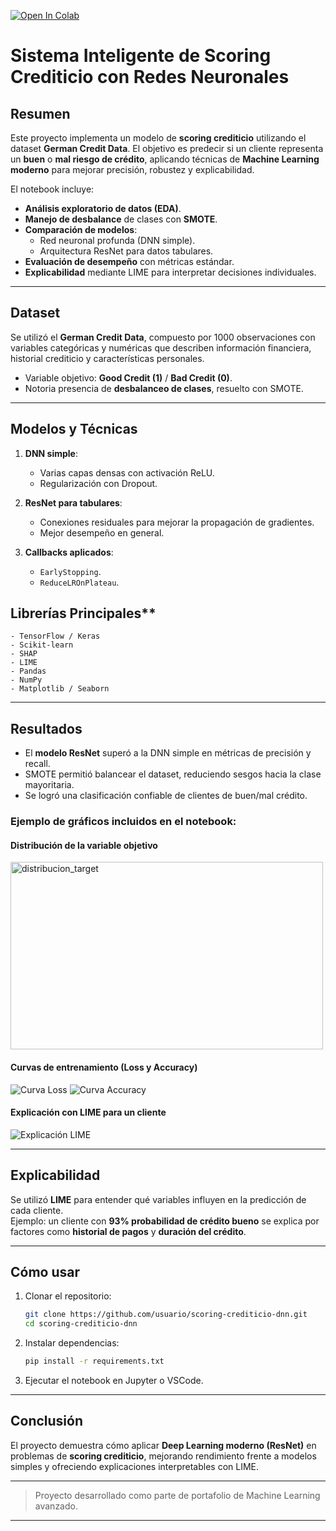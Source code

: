 [![Open In Colab](https://colab.research.google.com/assets/colab-badge.svg)](https://colab.research.google.com/drive/1j_6VjKO0z8HyBtsvohtg0C8_HvARxTWN?authuser=2)

# Sistema Inteligente de Scoring Crediticio con Redes Neuronales

## Resumen  
Este proyecto implementa un modelo de **scoring crediticio** utilizando el dataset **German Credit Data**. El objetivo es predecir si un cliente representa un **buen** o **mal riesgo de crédito**, aplicando técnicas de **Machine Learning moderno** para mejorar precisión, robustez y explicabilidad.

El notebook incluye:  
- **Análisis exploratorio de datos (EDA)**.  
- **Manejo de desbalance** de clases con **SMOTE**.  
- **Comparación de modelos**:  
  - Red neuronal profunda (DNN simple).  
  - Arquitectura ResNet para datos tabulares.  
- **Evaluación de desempeño** con métricas estándar.  
- **Explicabilidad** mediante LIME para interpretar decisiones individuales.

---

## Dataset  
Se utilizó el **German Credit Data**, compuesto por 1000 observaciones con variables categóricas y numéricas que describen información financiera, historial crediticio y características personales.

- Variable objetivo: **Good Credit (1)** / **Bad Credit (0)**.  
- Notoria presencia de **desbalanceo de clases**, resuelto con SMOTE.  

---

## Modelos y Técnicas  
1. **DNN simple**:  
   - Varias capas densas con activación ReLU.  
   - Regularización con Dropout.  

2. **ResNet para tabulares**:  
   - Conexiones residuales para mejorar la propagación de gradientes.  
   - Mejor desempeño en general.  

3. **Callbacks aplicados**:  
   - `EarlyStopping`.  
   - `ReduceLROnPlateau`.  

## Librerías Principales**
    - TensorFlow / Keras
    - Scikit-learn
    - SHAP
    - LIME
    - Pandas
    - NumPy
    - Matplotlib / Seaborn
---

## Resultados  

- El **modelo ResNet** superó a la DNN simple en métricas de precisión y recall.  
- SMOTE permitió balancear el dataset, reduciendo sesgos hacia la clase mayoritaria.  
- Se logró una clasificación confiable de clientes de buen/mal crédito.  

### Ejemplo de gráficos incluidos en el notebook:

#### Distribución de la variable objetivo
<img width="500" height="300" alt="distribucion_target" src="https://github.com/user-attachments/assets/1ee33723-4c6d-4674-a3f3-1e7936d32f79" />


#### Curvas de entrenamiento (Loss y Accuracy)
![Curva Loss](curva_loss.png)
![Curva Accuracy](curva_accuracy.png)

#### Explicación con LIME para un cliente
![Explicación LIME](lime_explicacion.png)

---

## Explicabilidad  
Se utilizó **LIME** para entender qué variables influyen en la predicción de cada cliente.  
Ejemplo: un cliente con **93% probabilidad de crédito bueno** se explica por factores como **historial de pagos** y **duración del crédito**.  

---

## Cómo usar  
1. Clonar el repositorio:  
   ```bash
   git clone https://github.com/usuario/scoring-crediticio-dnn.git
   cd scoring-crediticio-dnn
   ```
2. Instalar dependencias:  
   ```bash
   pip install -r requirements.txt
   ```
3. Ejecutar el notebook en Jupyter o VSCode.  

---

## Conclusión  
El proyecto demuestra cómo aplicar **Deep Learning moderno (ResNet)** en problemas de **scoring crediticio**, mejorando rendimiento frente a modelos simples y ofreciendo explicaciones interpretables con LIME.  

---
> Proyecto desarrollado como parte de portafolio de Machine Learning avanzado.
---
